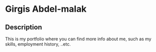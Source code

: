 # Girgis Abdel-malak

## Description
This is my portfolio where you can find more info about me, such as my skills, employment history, ..etc.